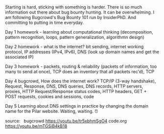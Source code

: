 Starting is hard, sticking with something is harder. There is so much information out there about bug bounty hunting. It can be overwhelming. I am following Bugcrowd's Bug Bounty 101 run by InsiderPhD. And committing to putting in time everyday. 

Day 1 homework - learning about computational thinking (decomposition, pattern recognition, loops, pattern generalization, algorithmn design)

Day 2 homework - what is the internet? bit sending, internet working protocol, IP addresses (IPv4, IPv6), DNS (look up domain names and get the associated IP)

Day 3 homework - packets, routing & reliability (packets of information, too many to send at once), TCP does an inventory that all packets rec'd), TCP

Day 4 bugcrowd, How does the internet work?
TCP/IP (3-way handshake), Request, Response, DNS, DNS queries, DNS records, HTTP servers, proxies, HTTP Request/Response
status codes, HTTP headers, GET + POST requests, cookies and sessions, code

Day 5
Learning about DNS settings in practice by changing the domain name for the Pilar website. Waiting, waiting. ⏰



source: 
&nbsp; 
bugcrowd https://youtu.be/tr5xbhmSgO4
code.org https://youtu.be/mTGSiB4kB18
